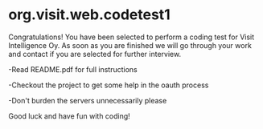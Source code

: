 # org.visit.web.codetest1
Congratulations! You have been selected to perform a coding test for Visit Intelligence Oy.
As soon as you are finished we will go through your work and contact if you are selected for further interview.


-Read README.pdf for full instructions

-Checkout the project to get some help in the oauth process

-Don't burden the servers unnecessarily please


Good luck and have fun with coding!

